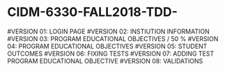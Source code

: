 # CIDM-6330-FALL2018-TDD-

#VERSION 01: LOGIN PAGE
#VERSION 02: INSTIUTION INFORMATION
#VERSION 03: PROGRAM EDUCATIONAL OBJECTIVES / 50 %
#VERSION 04: PROGRAM EDUCATIONAL OBJECTIVES
#VERSION 05: STUDENT OUTCOMES
#VERSION 06: FIXING TESTS
#VERSION 07: ADDING TEST PROGRAM EDUCATIONAL OBJECTIVE 
#VERSION 08: VALIDATIONS
